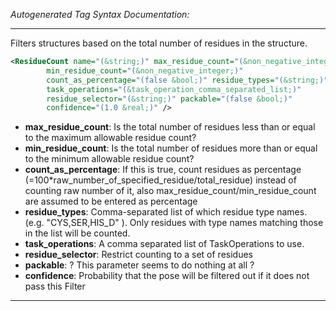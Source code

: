 <!-- THIS IS AN AUTOGENERATED FILE: Don't edit it directly, instead change the schema definition in the code itself. -->

_Autogenerated Tag Syntax Documentation:_

---
Filters structures based on the total number of residues in the structure.

```xml
<ResidueCount name="(&string;)" max_residue_count="(&non_negative_integer;)"
        min_residue_count="(&non_negative_integer;)"
        count_as_percentage="(false &bool;)" residue_types="(&string;)"
        task_operations="(&task_operation_comma_separated_list;)"
        residue_selector="(&string;)" packable="(false &bool;)"
        confidence="(1.0 &real;)" />
```

-   **max_residue_count**: Is the total number of residues less than or equal to the maximum allowable residue count?
-   **min_residue_count**: Is the total number of residues more than or equal to the minimum allowable residue count?
-   **count_as_percentage**: If this is true, count residues as percentage (=100*raw_number_of_specified_residue/total_residue) instead of counting raw number of it, also max_residue_count/min_residue_count are assumed to be entered as percentage
-   **residue_types**: Comma-separated list of which residue type names. (e.g. "CYS,SER,HIS_D" ). Only residues with type names matching those in the list will be counted.
-   **task_operations**: A comma separated list of TaskOperations to use.
-   **residue_selector**: Restrict counting to a set of residues
-   **packable**: ? This parameter seems to do nothing at all ?
-   **confidence**: Probability that the pose will be filtered out if it does not pass this Filter

---
